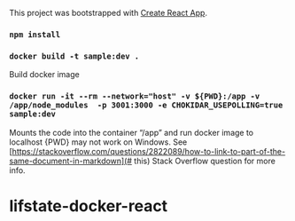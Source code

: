 This project was bootstrapped with [Create React App](https://github.com/facebook/create-react-app).

### `npm install`

### `docker build -t sample:dev .` 

Build docker image

### `docker run -it --rm --network="host" -v ${PWD}:/app -v /app/node_modules  -p 3001:3000 -e CHOKIDAR_USEPOLLING=true sample:dev`

Mounts the code into the container “/app” and run docker image to localhost
{PWD} may not work on Windows. See [https://stackoverflow.com/questions/2822089/how-to-link-to-part-of-the-same-document-in-markdown](# this) Stack Overflow question for more info.

# lifstate-docker-react
